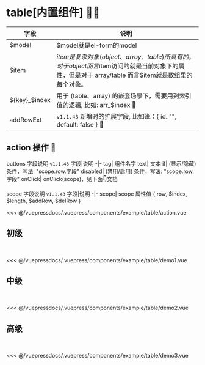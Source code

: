 # table[内置组件] 🌟🌟


字段|说明
-|-
$model| $model就是el-form的model
$item| $item是复杂对象(object、array、table)所具有的， 对于object而言$item访问的就是当前对象下的属性，但是对于 array/table 而言$item就是数组里的每个对象。
${key}_$index| 用于 (table、array) 的嵌套场景下，需要用到索引值的逻辑, 比如: arr\_$index 🌟
addRowExt | `v1.1.43` 新增时的扩展字段, 比如说：{ id: "", default: false } 🌟

## action 操作 🌟
buttons 字段说明 `v1.1.43` 
字段|说明
-|-
tag| 组件名字
text| 文本
if| (显示/隐藏) 条件，写法: "scope.row.字段"
disabled| (禁用/启用) 条件，写法: "scope.row.字段"
onClick| onClick(scope)，见下面👇文档

scope 字段说明 `v1.1.43` 
字段|说明
-|-
scope| scope 属性值 { row, $index, $length, $addRow, $delRow }

<demo-block>
<example-table-action slot="source"/>
<<< @/vuepressdocs/.vuepress/components/example/table/action.vue
</demo-block>

## 初级
  

<demo-block>
<example-table-demo1 slot="source"/>
<<< @/vuepressdocs/.vuepress/components/example/table/demo1.vue
</demo-block>


## 中级
  

<demo-block>
<example-table-demo2 slot="source"/>
<<< @/vuepressdocs/.vuepress/components/example/table/demo2.vue
</demo-block>


## 高级
  

<demo-block>
<example-table-demo3 slot="source"/>
<<< @/vuepressdocs/.vuepress/components/example/table/demo3.vue
</demo-block>